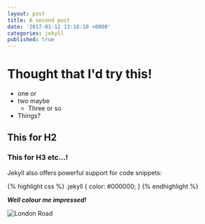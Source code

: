 ```yaml
---
layout: post
title: A second post
date: '2017-01-12 13:18:10 +0000'
categories: jekyll
published: true
---
```


# Thought that I'd try this!

* one or
* two maybe
  * Three or so
* Things?

## This for H2
### This for H3 etc...!

Jekyll also offers powerful support for code snippets:

{% highlight css %}
.jekyll {
  color: #000000;
}
{% endhighlight %}


**_Well colour me impressed!_**

![London Road]({{site.baseurl}}/assets/images/london-road.jpg)
